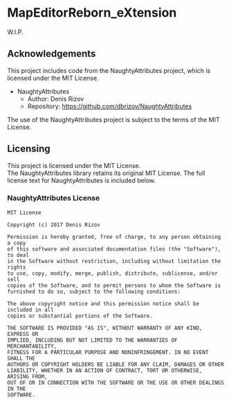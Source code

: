 ﻿# MapEditorReborn_eXtension

W.I.P.

## Acknowledgements
This project includes code from the NaughtyAttributes project, which is licensed under the MIT License.

- NaughtyAttributes
    - Author: Denis Rizov
    - Repository: https://github.com/dbrizov/NaughtyAttributes

The use of the NaughtyAttributes project is subject to the terms of the MIT License.

## Licensing
This project is licensed under the MIT License.  
The NaughtyAttributes library retains its original MIT License. The full license text for NaughtyAttributes is included below.

### NaughtyAttributes License
```
MIT License

Copyright (c) 2017 Denis Rizov

Permission is hereby granted, free of charge, to any person obtaining a copy
of this software and associated documentation files (the "Software"), to deal
in the Software without restriction, including without limitation the rights
to use, copy, modify, merge, publish, distribute, sublicense, and/or sell
copies of the Software, and to permit persons to whom the Software is
furnished to do so, subject to the following conditions:

The above copyright notice and this permission notice shall be included in all
copies or substantial portions of the Software.

THE SOFTWARE IS PROVIDED "AS IS", WITHOUT WARRANTY OF ANY KIND, EXPRESS OR
IMPLIED, INCLUDING BUT NOT LIMITED TO THE WARRANTIES OF MERCHANTABILITY,
FITNESS FOR A PARTICULAR PURPOSE AND NONINFRINGEMENT. IN NO EVENT SHALL THE
AUTHORS OR COPYRIGHT HOLDERS BE LIABLE FOR ANY CLAIM, DAMAGES OR OTHER
LIABILITY, WHETHER IN AN ACTION OF CONTRACT, TORT OR OTHERWISE, ARISING FROM,
OUT OF OR IN CONNECTION WITH THE SOFTWARE OR THE USE OR OTHER DEALINGS IN THE
SOFTWARE.
```
